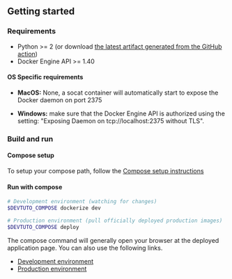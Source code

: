 ## Getting started

### Requirements

* Python >= 2 (or download [the latest artifact generated from the GitHub action](https://github.com/JimmyTournemaine))
* Docker Engine API >= 1.40

#### OS Specific requirements

* **MacOS:** None, a socat container will automatically start to expose the Docker daemon on port 2375

* **Windows:** make sure that the Docker Engine API is authorized using the setting: "Exposing Daemon on tcp://localhost:2375 without TLS".

### Build and run

#### Compose setup

To setup your compose path, follow the [Compose setup instructions](./compose/index#setup)

#### Run with compose

```bash
# Development environment (watching for changes)
$DEVTUTO_COMPOSE dockerize dev

# Production environment (pull officially deployed production images)
$DEVTUTO_COMPOSE deploy
```

The compose command will generally open your browser at the deployed application page. You can also use the following links.
* [Development environment](http://localhost:4200)
* [Production environment](http://localhost)
